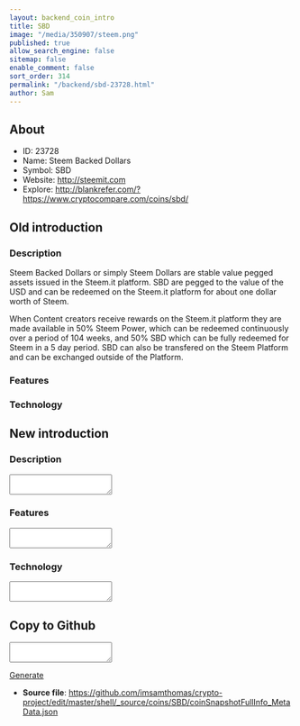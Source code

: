 ```yaml
---
layout: backend_coin_intro
title: SBD
image: "/media/350907/steem.png"
published: true
allow_search_engine: false
sitemap: false
enable_comment: false
sort_order: 314
permalink: "/backend/sbd-23728.html"
author: Sam
---
```


## About

- ID: 23728
- Name: Steem Backed Dollars
- Symbol: SBD
- Website: http://steemit.com
- Explore: http://blankrefer.com/?https://www.cryptocompare.com/coins/sbd/


## Old introduction

### Description

<p>Steem Backed Dollars or simply Steem Dollars are stable value pegged assets issued in the Steem.it platform. SBD are pegged to the value of the USD and can be redeemed on the Steem.it platform for about one dollar worth of Steem. </p><p>When Content creators receive rewards on the Steem.it platform they are made available in 50% Steem Power, which can be redeemed continuously over a period of 104 weeks, and 50% SBD which can be fully redeemed for Steem in a 5 day period. SBD can also be transfered on the Steem Platform and can be exchanged outside of the Platform.</p>

### Features


### Technology




## New introduction


### Description
<textarea id="meta_description" name="description"></textarea>

### Features
<textarea id="meta_features" name="features"></textarea>

### Technology
<textarea id="meta_technology" name="technology"></textarea>


## Copy to Github

<textarea id="coinsnapshotfullinfo_metadata"></textarea>

<a href="#gen" onclick="generateMetaDatJson()">Generate</a>

- **Source file**: <a href="https://github.com/imsamthomas/crypto-project/edit/master/shell/_source/coins/SBD/coinSnapshotFullInfo_MetaData.json">https://github.com/imsamthomas/crypto-project/edit/master/shell/_source/coins/SBD/coinSnapshotFullInfo_MetaData.json</a>

